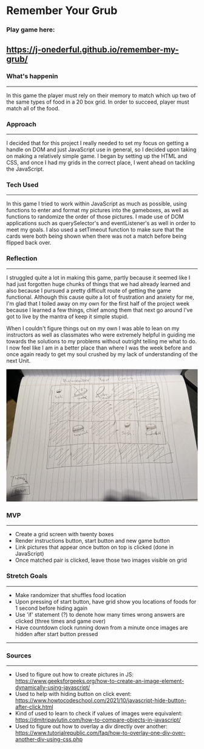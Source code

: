 # __Remember Your Grub__
 
 ### Play game here:
 https://j-onederful.github.io/remember-my-grub/
 ---
 
 ### What's happenin
 ---
 In this game the player must rely on their memory to match which up two of the same types of food in a 20 box grid. In order to succeed, player must match all of the food.
 
 ### Approach
 ---
 I decided that for this project I really needed to set my focus on getting a handle on DOM and just JavaScript use in general, so I decided upon taking on making a relatively simple game. I began by setting up the HTML and CSS, and once I had my grids in the correct place, I went ahead on tackling the JavaScript.
 
 ### Tech Used
 ---
 In this game I tried to work within JavaScript as much as possible, using functions to enter and format my pictures into the gameboxes, as well as functions to randomize the order of those pictures. I made use of DOM applications such as querySelector's and eventListener's as well in order to meet my goals. I also used a setTimeout function to make sure that the cards were both being shown when there was not a match before being flipped back over.

 ### Reflection
 ---
 I struggled quite a lot in making this game, partly because it seemed like I had just forgotten huge chunks of things that we had already learned and also because I pursued a pretty difficult route of getting the game functional. Although this cause quite a lot of frustration and anxiety for me, I'm glad that I toiled away on my own for the first half of the project week because I learned a few things, chief among them that next go around I've got to live by the mantra of keep it simple stupid.

 When I couldn't figure things out on my own I was able to lean on my instructors as well as classmates who were extremely helpful in guiding me towards the solutions to my problems without outright telling me what to do. I now feel like I am in a better place than where I was the week before and once again ready to get my soul crushed by my lack of understanding of the next Unit.


 ![wireframe](./img/Project1Wireframe.png)

 ### MVP
 ---
 * Create a grid screen with twenty boxes
 * Render instructions button, start button and new game button
 * Link pictures that appear once button on top is clicked (done in JavaScript)
 * Once matched pair is clicked, leave those two images visible on grid

 ### Stretch Goals
 ---
 * Make randomizer that shuffles food location
 * Upon pressing of start button, have grid show you locations of foods for 1 second before hiding again
 * Use 'if' statement (?) to denote how many times wrong answers are clicked (three times and game over)
 * Have countdown clock running down from a minute once images are hidden after start button pressed
 ---
 
 ### Sources
 ---
 * Used to figure out how to create pictures in JS: https://www.geeksforgeeks.org/how-to-create-an-image-element-dynamically-using-javascript/
 * Used to help with hiding button on click event: https://www.howtocodeschool.com/2021/10/javascript-hide-button-after-click.html
 * Kind of used to learn to check if values of images were equivalent: https://dmitripavlutin.com/how-to-compare-objects-in-javascript/
 * Used to figure out how to overlay a div directly over another: https://www.tutorialrepublic.com/faq/how-to-overlay-one-div-over-another-div-using-css.php

